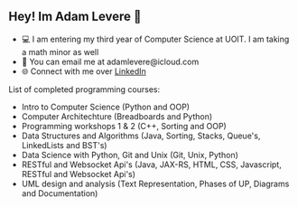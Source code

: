 ## Hey! Im Adam Levere 🚀
<ul>
  <li>💻 I am entering my third year of Computer Science at UOIT. I am taking a math minor as well</li>
  <li>📧 You can email me at adamlevere@icloud.com</li>
  <li>🌐 Connect with me over <a href="https://www.linkedin.com/in/adam-levere-b97770273/">LinkedIn</a></li>
</ul>

List of completed programming courses:
<ul>
  <li>Intro to Computer Science (Python and OOP)</li>
  <li>Computer Architechture (Breadboards and Python)</li>
  <li>Programming workshops 1 & 2 (C++, Sorting and OOP)</li>
  <li>Data Structures and Algorithms (Java, Sorting, Stacks, Queue's, LinkedLists and BST's)</li>
  <li>Data Science with Python, Git and Unix (Git, Unix, Python)</li>
  <li>RESTful and Websocket Api's (Java, JAX-RS, HTML, CSS, Javascript, RESTful and Websocket Api's)</li>
  <li>UML design and analysis (Text Representation, Phases of UP, Diagrams and Documentation)</li>
</ul>
